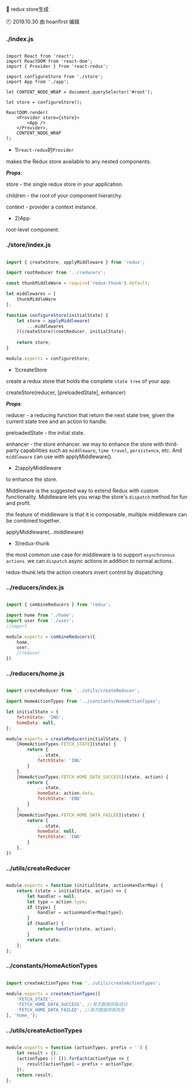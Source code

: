 🐾 redux store生成

🕘 2019.10.30 由 hoanfirst 编辑

### ./index.js

```javacript

import React from 'react';
import ReactDOM from 'react-dom';
import { Provider } from 'react-redux';

import configureStore from './store';
import App from './app';

let CONTENT_NODE_WRAP = document.querySelector('#root');

let store = configureStore();

ReactDOM.render(
    <Provider store={store}>
        <App />
    </Provider>,
    CONTENT_NODE_WRAP
);

```

- 1)`react-redux`的`Provider`

makes the Redux store available to any nested components.

***Props***:

store - the single redux store in your application.

children - the root of your component hierarchy.

context - provider a context instance.

- 2)App

root-level component.


### ./store/index.js

```javascript

import { createStore, applyMiddleware } from 'redux';

import rootReducer from '../reducers';

const thunkMiddleWare = require('redux-thunk').default;

let middlewares = [
    thunkMiddleWare
];

function configureStore(initialState) {
    let store = applyMiddleware(
        ...middlewares
    )(createStore)(rootReducer, initialState);
    
    return store;
}

module.exports = configureStore;

```

- 1)createStore

create a redux store that holds the complete `state tree` of your app.

createStore(reducer, \[preloadedState\], enhancer)

***Props***:

reducer - a reducing function that return the next state tree, given the current state tree and an action to handle.

preloadedState - the initial state.

enhancer - the store enhancer. we may to enhance the store with third-party capabilities such as `middleware`, `time travel`, `persistence`, etc. And `middleware` can use with applyMiddleware().


- 2)applyMiddleware

to enhance the store. 

Middleware is the suggested way to extend Redux with custom functionality. Middleware lets you wrap the store's `dispatch` method for fun and profit.

the feature of middleware is that it is composable, multiple middleware can be combined together.

applyMiddleware(...middleware)

- 3)redux-thunk

the most common use case for middleware is to support `asynchronous actions`. we can `dispatch` async actions in addition to normal actions.

redux-thunk lets the action creators invert control by dispatching


### ../reducers/index.js

```javascript

import { combineReducers } from 'redux';

import home from './home';
import user from './user';
//import

module.exports = combineReducers({
    home,
    user,
    //reducer
})

```

### ../reducers/home.js

```javascript

import createReducer from '../utils/createReducer';

import HomeActionTypes from '../constants/HomeActionTypes';

let initialState = {
    fetchState: 'ING',
    homeData: null,
};

module.exports = createReducer(initialState, {
    [HomeActionTypes.FETCH_STATE](state) {
        return {
            ...state,
            fetchState: 'ING'
        }
    },
    [HomeActionTypes.FETCH_HOME_DATA_SUCCESS](state, action) {
        return {
            ...state,
            homeData: action.data,
            fetchState: 'END'
        }
    },
    [HomeActionTypes.FETCH_HOME_DATA_FAILED](state) {
        return {
            ...state,
            homeData: null,
            fetchState: 'END'
        }
    },
})

```

### ../utils/createReducer


```javascript

module.exports = function (initialState, actionHandlerMap) {
    return (state = initialState, action) => {
        let handler = null;
        let type = action.type;
        if (type) {
            handler = actionHandlerMap[type];
        }
        if (handler) {
            return handler(state, action);
        }
        return state;
    };
};


```


### ../constants/HomeActionTypes

```javascript

import createActionTypes from '../utils/createActionTypes';

module.exports = createActionTypes([
    'FETCH_STATE',
    'FETCH_HOME_DATA_SUCCESS', //首页数据获取成功
    'FETCH_HOME_DATA_FAILED', //首页数据获取失败
], 'home_');

```

### ../utils/createActionTypes

```javascript

module.exports = function (actionTypes, prefix = '') {
    let result = {};
    (actionTypes || []).forEach(actionType => {
        result[actionType] = prefix + actionType;
    });
    return result;
};

```
